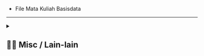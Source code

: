 - File Mata Kuliah Basisdata
---
<details> 
  <summary>
  <h2> ⛓️‍💥 Misc / Lain-lain</h2> 
  </summary>

<p>
<div align="center">
<h3>
  🗣️ Powered By:
</h3>
<img src="https://awesome-svg.vercel.app/card/card_2?name=NightRunners02&summary=Newbie%20Developer&style=nameColor:rgba(223,255,0,1);summaryColor:rgba(57,255,20,1);backgroundColor:rgba(0,0,0,1);" />

---
<h3>
  🌠 Starred:
</h3>
  
[![Stargazers repo roster for @NightRunners02/](https://reporoster.com/stars/NightRunners02/Basisdata_Praktikum_Modul1-6_Khairy)](https://github.com/NightRunners02/Basisdata_Praktikum_Modul1-6_Khairy/stargazers)

---
<h3>
  🪐 Forked:
</h3>

[![Forkers repo roster for @NightRunners02/](https://reporoster.com/forks/NightRunners02/Basisdata_Praktikum_Modul1-6_Khairy)](https://github.com/NightRunners02/Basisdata_Praktikum_Modul1-6_Khairy/network/members)

---
<h3>
  💫 Star History:
</h3>

[![Star History Chart](https://api.star-history.com/svg?repos=NightRunners02/Basisdata_Praktikum_Modul1-6_Khairy&type=Date)](https://star-history.com/#NightRunners02/Basisdata_Praktikum_Modul1-6_Khairy&Date)

</p>
</div>
</details>


